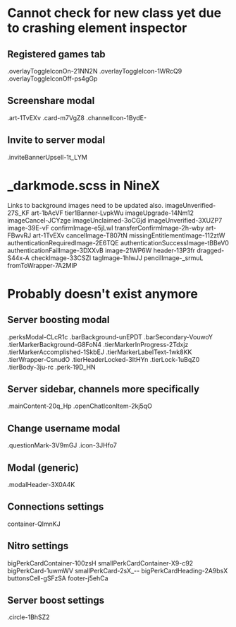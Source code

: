# Cannot check for new class yet due to crashing element inspector
## Registered games tab
.overlayToggleIconOn-21NN2N
.overlayToggleIcon-1WRcQ9
.overlayToggleIconOff-ps4gGp
## Screenshare modal
.art-1TvEXv
.card-m7VgZ8
.channelIcon-1BydE-
## Invite to server modal
.inviteBannerUpsell-1t_LYM

# _darkmode.scss in NineX
Links to background images need to be updated also.
imageUnverified-27S_KF
art-1bAcVF
tier1Banner-LvpkWu
imageUpgrade-14Nm12
imageCancel-JCYzge
imageUnclaimed-3oCGjd
imageUnverified-3XUZP7
image-39E-vF
confirmImage-e5jLwI
transferConfirmImage-2h-wby
art-FBwvRJ
art-1TvEXv
cancelImage-T807tN
missingEntitlementImage-112ztW
authenticationRequiredImage-2E6TQE
authenticationSuccessImage-tBBeV0
authenticationFailImage-3DXXvB
image-21WP6W
header-13P3fr
dragged-S44x-A
checkImage-33CSZl
tagImage-1hIwJJ
pencilImage-_srmuL
fromToWrapper-7A2MIP

# Probably doesn't exist anymore
## Server boosting modal
.perksModal-CLcR1c
.barBackground-unEPDT
.barSecondary-VouwoY
.tierMarkerBackground-G8FoN4
.tierMarkerInProgress-2Tdxjz
.tierMarkerAccomplished-1SkbEJ
.tierMarkerLabelText-1wk8KK
.tierWrapper-CsnudO
.tierHeaderLocked-3ItHYn
.tierLock-1uBqZ0
.tierBody-3ju-rc
.perk-19D_HN
## Server sidebar, channels more specifically
.mainContent-20q_Hp
.openChatIconItem-2kj5qO
## Change username modal
.questionMark-3V9mGJ
.icon-3JHfo7
## Modal (generic)
.modalHeader-3X0A4K
## Connections settings
container-QlmnKJ
## Nitro settings
bigPerkCardContainer-100zsH
smallPerkCardContainer-X9-c92
bigPerkCard-1uwmWV
smallPerkCard-2sX_--
bigPerkCardHeading-2A9bsX
buttonsCell-gSFzSA
footer-j5ehCa
## Server boost settings
.circle-1BhSZ2
